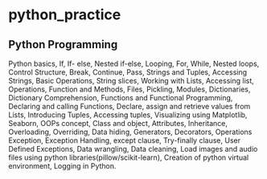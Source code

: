 # python_practice
## Python Programming
Python basics, If, If- else, Nested if-else, Looping, For, While, Nested loops, Control Structure, Break, Continue, Pass, Strings and Tuples, Accessing Strings, Basic Operations, String slices, Working with Lists, Accessing list, Operations, Function and Methods, Files, Pickling, Modules, Dictionaries, Dictionary Comprehension, Functions and Functional Programming, Declaring and calling Functions, Declare, assign and retrieve values from Lists, Introducing Tuples, Accessing tuples, Visualizing using  Matplotlib, Seaborn, OOPs concept, Class and object, Attributes, Inheritance, Overloading, Overriding, Data hiding, Generators, Decorators, Operations Exception, Exception Handling, except clause, Try-finally clause, User Defined Exceptions, Data wrangling, Data cleaning, Load images and audio files using python libraries(pillow/scikit-learn), Creation of python virtual environment, Logging in Python.
